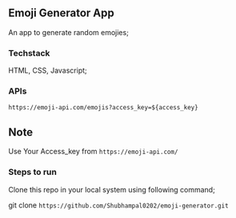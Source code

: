 ## Emoji Generator App

An app to generate random emojies;

### Techstack

 HTML, CSS, Javascript;

### APIs

`https://emoji-api.com/emojis?access_key=${access_key}`  

## Note
 
 Use Your Access_key from `https://emoji-api.com/`


 ### Steps to run

 Clone this repo in your local system using following command;

 git clone `https://github.com/Shubhampal0202/emoji-generator.git`




